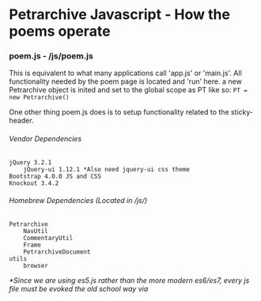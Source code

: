 # Petrarchive Javascript - How the poems operate

### poem.js - /js/poem.js
This is equivalent to what many applications call 'app.js' or 'main.js'. All functionality needed by  the poem page is located and 'run' here. a new Petrarchive object is inited and set to the global scope as PT like so: `PT = new Petrarchive()`

One other thing poem.js does is to setup functionality related to the sticky-header.
###### Vendor Dependencies
    jQuery 3.2.1
        jQuery-ui 1.12.1 *Also need jquery-ui css theme
    Bootstrap 4.0.0 JS and CSS
    Knockout 3.4.2
###### Homebrew Dependencies (Located in /js/)
    Petrarchive
        NavUtil
        CommentaryUtil
        Frame
        PetrarchiveDocument
    utils
    	browser

_*Since we are using es5.js rather than the more modern es6/es7, every js file must be evoked the old school way via <script> tags in the html... thus there is not point in repeating the dependencies throughout this documentation, since the entire poem experience requires each js file_

### Petrarchive `object` - /js/petrarchive.js
poem.js runs the functionality for the poem pages, but it does so by constrcting a Petrarchive object. Similar to how all of jQuery's functionality gets encapsulated within a variable name of $ or jQuery, the functionality that poem.js needs is encapsulated within a Petrarchive object. 

navigational functionality @`Petrarchive.nav` which is a `NavUtil` object
commentary functionality @ `Petrarchive.commentary` which is a `CommentaryUtil` object
facsimle functionality @ `Petrarchive.facs` which is a `Frame` object

Another thing `Petrarchive` performs is the switching of themes. This theme switching functionality relies on the `knockout` library.

### NavUtil `object` - /js/navutil.js
Allows for navigation between chartas. Previous and Next `<a>` tags have their `href` attributes set by `NavUtil`.

### CommentaryUtil `object` - /js/commentaryutil.js
Functionality related to the commentary section located here. This is still subject to a large amount of change once Wayne reveals more .xml documents with multiple commentary sections and even embeded media within the commentary.

### Frame `object` - /js/frame.js
Allows for `<img>` to be framed. Framed `<img>` can be explored via drag and drop, zoomed in and out via mousescroll/zoom buttons. Frames can even be resized.

_This is a standalone module that I wrote for another project but fit in perfectly with the required facsimile functionality. I will probably be open sourcing this file in the future, so petrarchive and any other project can simply pull changes/updates from the repo._

### util_browser `object` - /js/utils/browser.js
Functionality related to getting/manipulating browser attibutes such as cookies and url parameters.
